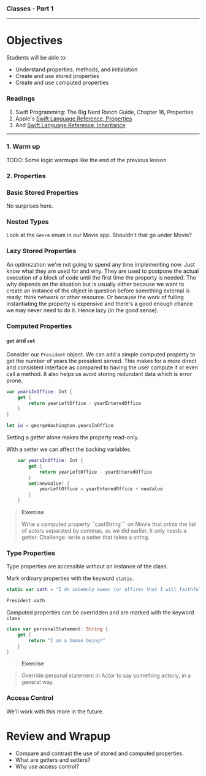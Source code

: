 ### Classes - Part 1
---

# Objectives
Students will be able to:
* Understand properties, methods, and initialation
* Create and use stored properties
* Create and use computed properties

### Readings
1. Swift Programming: The Big Nerd Ranch Guide, Chapter 16, Properties
1. Apple's [Swift Language Reference, Properties](https://developer.apple.com/library/ios/documentation/Swift/Conceptual/Swift_Programming_Language/Properties.html#//apple_ref/doc/uid/TP40014097-CH14-ID254)
1. And [Swift Language Reference, Inheritance](https://developer.apple.com/library/ios/documentation/Swift/Conceptual/Swift_Programming_Language/Inheritance.html#//apple_ref/doc/uid/TP40014097-CH17-ID193)

---

### 1. Warm up
TODO: Some logic warmups like the end of the previous lesson

### 2. Properties

### Basic Stored Properties

No surprises here.

### Nested Types

Look at the ```Genre``` enum in our Movie app. Shouldn't that go under Movie?

### Lazy Stored Properties

An optimization we're not going to spend any time implementing now. Just know what they are
used for and why. They are used to postpone the actual execution of a block of code until the first time
the property is needed. The why depends on the situation but is usually either because we want 
to create an instance of the object in question before something external is ready: think network
or other resource. Or because the work of fulling instantiating the property is expensive and there's 
a good enough chance we may never need to do it. Hence lazy (in the good sense).

### Computed Properties

#### ```get``` and ```set```

Consider our ```President``` object. We can add a simple computed property to get the 
number of years the president served. This makes for a more direct and consistent interface
as compared to having the user compute it or even call a method. It also helps us avoid 
storing redundant data which is error prone.

```swift
var yearsInOffice: Int {
    get {
        return yearLeftOffice - yearEnteredOffice
    }
}

let io = georgeWashington.yearsInOffice
```

Setting a *getter* alone makes the property read-only.

With a setter we can affect the backing variables. 

```swift
    var yearsInOffice: Int {
        get {
            return yearLeftOffice - yearEnteredOffice
        }
        set(newValue) {
            yearLeftOffice = yearEnteredOffice + newValue
        }
    }
```

> **Exercise**
>
> Write a computed property ``castString``` on Movie that prints the list of actors
> separated by commas, as we did earlier. It only needs a getter. Challenge: write a 
> setter that takes a string.

### Type Properties

Type properties are accessible without an instance of the class.

Mark ordinary properties with the keyword ```static```.

```swift
static var oath = "I do solemnly swear (or affirm) that I will faithfully execute the Office of President of the United States, and will to the best of my ability, preserve, protect and defend the Constitution of the United States."

President.oath
```

Computed properties can be overridden and are marked with the keyword ```class```

```swift
class var personalStatement: String {
    get {
        return "I am a human being!"
    }
}
```
> **Exercise**

> Override personal statement in Actor to say something actorly, in a general way.

### Access Control

We'll work with this more in the future.


# Review and Wrapup

* Compare and contrast the use of stored and computed properties.
* What are getters and setters?
* Why use access control?
